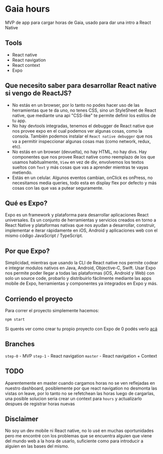 # Gaia hours
MVP de app para cargar horas de Gaia, usado para dar una intro a React Native

## Tools
* React native
* React navigation
* React context
* Expo

## Que necesito saber para desarrollar React native si vengo de ReactJS?
* No estás en un browser, por lo tanto no podes hacer uso de las herramientas que te da uno, no tenes CSS, sino un StyleSheet de React native, que mediante una api "CSS-like" te permite definir los estilos de tu app.
* No hay devtools integradas, tenemos el debugger de React native que nos provee expo en el cual podemos ver algunas cosas, como la consola. También podemos instalar el `React native debugger` que nos va a permitir inspeccionar algunas cosas mas (como network, redux, etc).
* No estás en un browser (devuelta), no hay HTML, no hay divs. Hay componentes que nos provee React native como reemplazo de los que usamos habitualmente, `View` en vez de div, envolvemos los textos sueltos con `Text` y más cosas que vas a aprender mientras te vayas metiendo.
* Estás en un celular. Algunos eventos cambian, onClick es onPress, no necesitamos media queries, todo esta en display flex por defecto y más cosas con las que vas a putear seguramente.

## Qué es Expo?
Expo es un framework y plataforma para desarrollar aplicaciones React universales. Es un conjunto de herramientas y servicios creados en torno a React Native y plataformas nativas que nos ayudan a desarrollar, construir, implementar e iterar rápidamente en iOS, Android y aplicaciones web con el mismo código JavaScript / TypeScript.

## Por que Expo?
Simplicidad, mientras que usando la CLI de React native nos permite codear e integrar modulos nativos en Java, Android, Objective-C, Swift. Usar Expo nos permite poder llegar a todas las plataformas (iOS, Android y Web) con solo un source code, probarlo y distribuirlo fácilmente mediante las apps mobile de Expo, herramientas y componentes ya integrados en Expo y más.

## Corriendo el proyecto
Para correr el proyecto simplemente hacemos:
```bash
npm start
```
Si querés ver como crear tu propio proyecto con Expo de 0 podés verlo [acá](https://expo.io/learn)

## Branches
`step-0` - MVP
`step-1` - React navigation
`master` - React navigation + Context

## TODO
Aparentemente en master cuando cargamos horas no se ven reflejadas en nuestro dashboard, posiblemente por que react navigation no desmonta las vistas on leave, por lo tanto no se refetchean las horas luego de cargarlas, una posible solucion seria crear un context para `hours` y actualizarlo despues de registrar horas nuevas

## Disclaimer
No soy un dev mobile ni React native, no lo usé en muchas oportunidades pero me encontré con los problemas que se encuentra alguien que viene del mundo web a la hora de usarlo, suficiente como para introducir a alguien en las bases del mismo.
